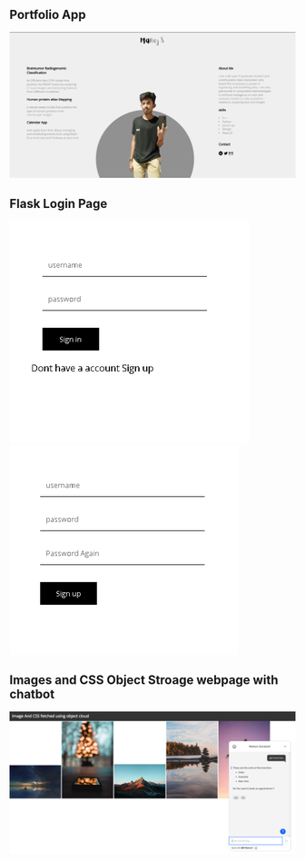 ## Portfolio App

![alt text](./portfolio-app/webpage.png)

## Flask Login Page

![alt text](./Assignment-2-Flask-Login-Page/image1.png)
![alt text](./Assignment-2-Flask-Login-Page/image2.png)

## Images and CSS Object Stroage webpage with chatbot

![alt text](./Assignment-3-Chatbot/webpage.png)
